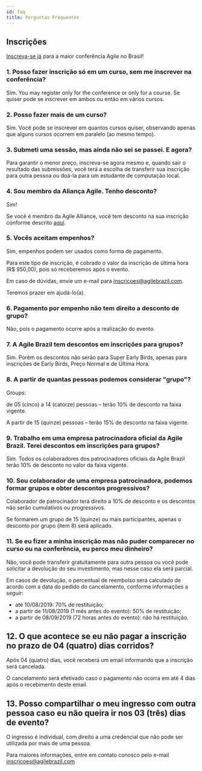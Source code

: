 ```yaml
---
id: faq
title: Perguntas Frequentes
---
```

## Inscrições

[Inscreva-se já](https://inscricoes.agilebrazil.com/) para a maior conferência Agile no Brasil!

### 1. Posso fazer inscrição só em um curso, sem me inscrever na conferência?

Sim. You may register only for the conference or only for a course. Se quiser pode se inscrever em ambos ou então em vários cursos.

### 2. Posso fazer mais de um curso?

Sim. Você pode se inscrever em quantos cursos quiser, observando apenas que alguns cursos ocorrem em paralelo (ao mesmo tempo).

### 3. Submeti uma sessão, mas ainda não sei se passei. E agora?

Para garantir o menor preço, inscreva-se agora mesmo e, quando sair o resultado das submissões, você terá a escolha de transferir sua inscrição para outra pessoa ou doá-la para um estudante de computação local.

### 4. Sou membro da Aliança Agile. Tenho desconto?

Sim!

Se você é membro da Agile Alliance, você tem desconto na sua inscrição conforme descrito [aqui](/2019/#register).

### 5. Vocês aceitam empenhos?

Sim, empenhos podem ser usados como forma de pagamento.

Para este tipo de inscrição, é cobrado o valor da inscrição de última hora (R$ 950,00), pois só receberemos após o evento.

Em caso de dúvidas, envie um e-mail para inscricoes@agilebrazil.com.

Teremos prazer em ajudá-lo(a).

### 6. Pagamento por empenho não tem direito a desconto de grupo?

Não, pois o pagamento ocorre após a realização do evento.

### 7. A Agile Brazil tem descontos em inscrições para grupos?

Sim. Porém os descontos não serão para Super Early Birds, apenas para inscrições de Early Birds, Preço Normal e de Última Hora.

### 8. A partir de quantas pessoas podemos considerar "grupo"?

Groups:

de 05 (cinco) a 14 (catorze) pessoas – terão 10% de desconto na faixa vigente.

A partir de 15 (quinze) pessoas – terão 15% de desconto na faixa vigente.

### 9. Trabalho em uma empresa patrocinadora oficial da Agile Brazil. Terei descontos em inscrições para grupos?

Sim. Todos os colaboradores dos patrocinadores oficiais da Agile Brazil terão 10% de desconto no valor da faixa vigente.

### 10. Sou colaborador de uma empresa patrocinadora, podemos formar grupos e obter descontos progressivos?

Colaborador de patrocinador terá direito a 10% de desconto e os descontos não serão cumulativos ou progressivos.

Se formarem um grupo de 15 (quinze) ou mais participantes, apenas o desconto por grupo (item 8) será aplicado.

### 11. Se eu fizer a minha inscrição mas não puder comparecer no curso ou na conferência, eu perco meu dinheiro?

Não, você pode transferir gratuitamente para outra pessoa ou você pode solicitar a devolução do seu investimento, mas nesse caso ela será parcial.

Em casos de devolução, o percentual de reembolso será calculado de acordo com a data do pedido do cancelamento, conforme informações a seguir:

- até 10/08/2019: 70% de restituição;
- a partir de 11/08/2019 (1 mês antes do evento): 50% de restituição;
- a partir de 08/09/2019 (72 horas antes do evento): não há restituição.

## 12. O que acontece se eu não pagar a inscrição no prazo de 04 (quatro) dias corridos?

Após 04 (quatro) dias, você receberá um email informando que a inscrição será cancelada.

O cancelamento será efetivado caso o pagamento não ocorra em até 4 dias após o recebimento deste email.

## 13. Posso compartilhar o meu ingresso com outra pessoa caso eu não queira ir nos 03 (três) dias de evento?

O ingresso é individual, com direito a uma credencial que não pode ser utilizada por mais de uma pessoa.

Para maiores informações, entre em contato conosco pelo e-mail inscricoes@agilebrazil.com